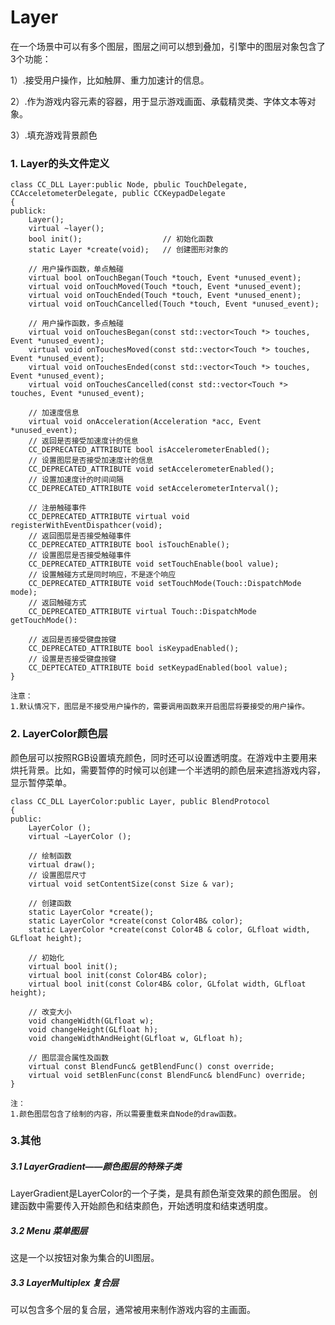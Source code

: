 # Layer

在一个场景中可以有多个图层，图层之间可以想到叠加，引擎中的图层对象包含了3个功能：

1）.接受用户操作，比如触屏、重力加速计的信息。

2）.作为游戏内容元素的容器，用于显示游戏画面、承载精灵类、字体文本等对象。

3）.填充游戏背景颜色

### 1. Layer的头文件定义

	class CC_DLL Layer:public Node, pbulic TouchDelegate, CCAcceletometerDelegate, public CCKeypadDelegate
	{
	publick:
		Layer();
		virtual ~layer();
		bool init();				  // 初始化函数
		static Layer *create(void);	  // 创建图形对象的

		// 用户操作函数，单点触碰
		virtual bool onTouchBegan(Touch *touch, Event *unused_event);
		virtual void onTouchMoved(Touch *touch, Event *unused_event);
		virtual void onTouchEnded(Touch *touch, Event *unused_enent);
		virtual void onTouchCancelled(Touch *touch, Event *unused_event);

		// 用户操作函数，多点触碰
		virtual void onTouchesBegan(const std::vector<Touch *> touches, Event *unused_event);
		virtual void onTouchesMoved(const std::vector<Touch *> touches, Event *unused_event);
		virtual void onTouchesEnded(const std::vector<Touch *> touches, Event *unused_event);
		virtual void onTouchesCancelled(const std::vector<Touch *> touches, Event *unused_event);

		// 加速度信息
		virtual void onAcceleration(Acceleration *acc, Event *unused_event);
		// 返回是否接受加速度计的信息
		CC_DEPRECATED_ATTRIBUTE bool isAccelerometerEnabled();
		// 设置图层是否接受加速度计的信息
		CC_DEPRECATED_ATTRIBUTE void setAccelerometerEnabled();
		// 设置加速度计的时间间隔
		CC_DEPRECATED_ATTRIBUTE void setAccelerometerInterval();

		// 注册触碰事件
		CC_DEPRECATED_ATTRIBUTE virtual void registerWithEventDispathcer(void);
		// 返回图层是否接受触碰事件
		CC_DEPRECATED_ATTRIBUTE bool isTouchEnable();
		// 设置图层是否接受触碰事件
		CC_DEPRECATED_ATTRIBUTE void setTouchEnable(bool value);
		// 设置触碰方式是同时响应，不是逐个响应
		CC_DEPRECATED_ATTRIBUTE void setTouchMode(Touch::DispatchMode mode);
		// 返回触碰方式
		CC_DEPRECATED_ATTRIBUTE virtual Touch::DispatchMode getTouchMode():

		// 返回是否接受键盘按键
		CC_DEPRECATED_ATTRIBUTE bool isKeypadEnabled();
		// 设置是否接受键盘按键
		CC_DEPTECATED_ATTRIBUTE boid setKeypadEnabled(bool value);
	}

	注意：
	1.默认情况下，图层是不接受用户操作的，需要调用函数来开启图层将要接受的用户操作。

### 2. LayerColor颜色层

颜色层可以按照RGB设置填充颜色，同时还可以设置透明度。在游戏中主要用来烘托背景。比如，需要暂停的时候可以创建一个半透明的颜色层来遮挡游戏内容，显示暂停菜单。

	class CC_DLL LayerColor:public Layer, public BlendProtocol
	{
	public:
		LayerColor ();
		virtual ~LayerColor ();
		
		// 绘制函数
		virtual draw();
		// 设置图层尺寸
		virtual void setContentSize(const Size & var);

		// 创建函数
		static LayerColor *create();
		static LayerColor *create(const Color4B& color);
		static LayerColor *create(const Color4B & color, GLfloat width, GLfloat height);

		// 初始化
		virtual bool init();
		virtual bool init(const Color4B& color);
		virtual bool init(const Color4B& color, GLfolat width, GLfloat height);

		// 改变大小
		void changeWidth(GLfloat w);
		void changeHeight(GLfloat h);
		void changeWidthAndHeight(GLfloat w, GLfloat h);

		// 图层混合属性及函数
		virtual const BlendFunc& getBlendFunc() const override;
		virtual void setBlenFunc(const BlendFunc& blendFunc) override;
	}

	注：
	1.颜色图层包含了绘制的内容，所以需要重载来自Node的draw函数。

### 3.其他

##### 3.1 LayerGradient——颜色图层的特殊子类

LayerGradient是LayerColor的一个子类，是具有颜色渐变效果的颜色图层。
创建函数中需要传入开始颜色和结束颜色，开始透明度和结束透明度。

##### 3.2 Menu 菜单图层

这是一个以按钮对象为集合的UI图层。

##### 3.3 LayerMultiplex 复合层

可以包含多个层的复合层，通常被用来制作游戏内容的主画面。


